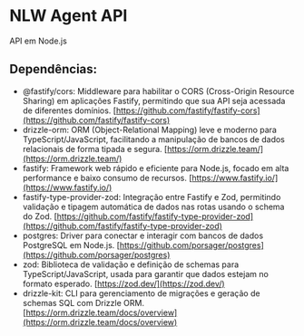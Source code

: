 # NLW Agent API

API em Node.js

## Dependências:

- @fastify/cors: Middleware para habilitar o CORS (Cross-Origin Resource Sharing) em aplicações Fastify, permitindo que sua API seja acessada de diferentes domínios. [https://github.com/fastify/fastify-cors](https://github.com/fastify/fastify-cors)
- drizzle-orm: ORM (Object-Relational Mapping) leve e moderno para TypeScript/JavaScript, facilitando a manipulação de bancos de dados relacionais de forma tipada e segura. [https://orm.drizzle.team/](https://orm.drizzle.team/)
- fastify: Framework web rápido e eficiente para Node.js, focado em alta performance e baixo consumo de recursos. [https://www.fastify.io/](https://www.fastify.io/)
- fastify-type-provider-zod: Integração entre Fastify e Zod, permitindo validação e tipagem automática de dados nas rotas usando o schema do Zod. [https://github.com/fastify/fastify-type-provider-zod](https://github.com/fastify/fastify-type-provider-zod)
- postgres: Driver para conectar e interagir com bancos de dados PostgreSQL em Node.js. [https://github.com/porsager/postgres](https://github.com/porsager/postgres)
- zod: Biblioteca de validação e definição de schemas para TypeScript/JavaScript, usada para garantir que dados estejam no formato esperado. [https://zod.dev/](https://zod.dev/)
- drizzle-kit: CLI para gerenciamento de migrações e geração de schemas SQL com Drizzle ORM. [https://orm.drizzle.team/docs/overview](https://orm.drizzle.team/docs/overview)
